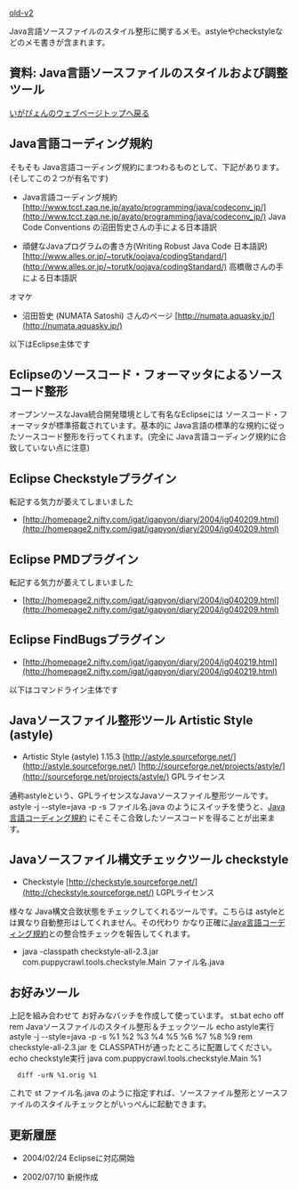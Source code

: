 [old-v2](memojavastyle-orig.html)

Java言語ソースファイルのスタイル整形に関するメモ。astyleやcheckstyleなどのメモ書きが含まれます。

## 資料: Java言語ソースファイルのスタイルおよび調整ツール

[いがぴょんのウェブページトップへ戻る](../../index.html)

## Java言語コーディング規約

そもそも Java言語コーディング規約にまつわるものとして、下記があります。(そしてこの２つが有名です)

* Java言語コーディング規約
  [http://www.tcct.zaq.ne.jp/ayato/programming/java/codeconv_jp/](http://www.tcct.zaq.ne.jp/ayato/programming/java/codeconv_jp/)
  Java Code Conventions の沼田哲史さんの手による日本語訳
  
* 頑健なJavaプログラムの書き方(Writing Robust Java Code 日本語訳)
  [http://www.alles.or.jp/~torutk/oojava/codingStandard/](http://www.alles.or.jp/~torutk/oojava/codingStandard/)
  高橋徹さんの手による日本語訳

オマケ

* 沼田哲史 (NUMATA Satoshi) さんのページ
  [http://numata.aquasky.jp/](http://numata.aquasky.jp/)

以下はEclipse主体です

## Eclipseのソースコード・フォーマッタによるソースコード整形

オープンソースなJava統合開発環境として有名なEclipseには ソースコード・フォーマッタが標準搭載されています。基本的に Java言語の標準的な規約に従ったソースコード整形を行ってくれます。(完全に
Java言語コーディング規約に合致していない点に注意)

## Eclipse Checkstyleプラグイン

転記する気力が萎えてしまいました

* [http://homepage2.nifty.com/igat/igapyon/diary/2004/ig040209.html](http://homepage2.nifty.com/igat/igapyon/diary/2004/ig040209.html)

## Eclipse PMDプラグイン

転記する気力が萎えてしまいました

* [http://homepage2.nifty.com/igat/igapyon/diary/2004/ig040209.html](http://homepage2.nifty.com/igat/igapyon/diary/2004/ig040209.html)

## Eclipse FindBugsプラグイン

* [http://homepage2.nifty.com/igat/igapyon/diary/2004/ig040219.html](http://homepage2.nifty.com/igat/igapyon/diary/2004/ig040219.html)

以下はコマンドライン主体です

## Javaソースファイル整形ツール Artistic Style (astyle)

* Artistic Style (astyle) 1.15.3
  [http://astyle.sourceforge.net/](http://astyle.sourceforge.net/)
  [http://sourceforge.net/projects/astyle/](http://sourceforge.net/projects/astyle/)
  GPLライセンス

通称astyleという、GPLライセンスなJavaソースファイル整形ツールです。astyle -j --style=java -p -s ファイル名.java のようにスイッチを使うと、[Java言語コーディング規約](http://www.tcct.zaq.ne.jp/ayato/programming/java/codeconv_jp/) にそこそこ合致したソースコードを得ることが出来ます。

## Javaソースファイル構文チェックツール checkstyle

* Checkstyle
  [http://checkstyle.sourceforge.net/](http://checkstyle.sourceforge.net/)
  LGPLライセンス

様々な Java構文合致状態をチェックしてくれるツールです。こちらは astyleとは異なり自動整形はしてくれません。その代わり かなり正確に[Java言語コーディング規約](http://www.tcct.zaq.ne.jp/ayato/programming/java/codeconv_jp/)との整合性チェックを報告してくれます。

* java -classpath checkstyle-all-2.3.jar com.puppycrawl.tools.checkstyle.Main
  ファイル名.java

## お好みツール

上記を組み合わせて お好みなバッチを作成して使っています。
st.bat
echo off
rem Javaソースファイルのスタイル整形＆チェックツール
echo astyle実行
astyle -j --style=java -p -s %1 %2 %3 %4 %5 %6 %7 %8 %9
rem checkstyle-all-2.3.jar を CLASSPATHが通ったところに配置してください。
echo checkstyle実行
      java com.puppycrawl.tools.checkstyle.Main %1
      
      diff -urN %1.orig %1

これで st ファイル名.java のように指定すれば、ソースファイル整形とソースファイルのスタイルチェックとがいっぺんに起動できます。

## 更新履歴

* 2004/02/24 Eclipseに対応開始
  
* 2002/07/10 新規作成
